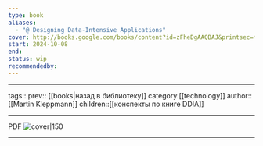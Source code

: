 ```yaml
---
type: book
aliases:
  - "@ Designing Data-Intensive Applications"
cover: http://books.google.com/books/content?id=zFheDgAAQBAJ&printsec=frontcover&img=1&zoom=1&edge=curl&source=gbs_api
start: 2024-10-08
end: 
status: wip
recommendedby:
---
```


***
tags::
prev:: [[books|назад в библиотеку]]
category:[[technology]]
author:: [[Martin Kleppmann]]
children::[[конспекты по книге DDIA]]
***
PDF
![cover|150](http://books.google.com/books/content?id=zFheDgAAQBAJ&printsec=frontcover&img=1&zoom=1&edge=curl&source=gbs_api)
___

